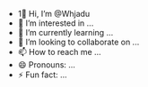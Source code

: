 - 1👋 Hi, I’m @Whjadu
- 👀 I’m interested in ...
- 🌱 I’m currently learning ...
- 💞️ I’m looking to collaborate on ...
- 📫 How to reach me ...
- 😄 Pronouns: ...
- ⚡ Fun fact: ...

<!---
Whjadu/Whjadu is a ✨ special ✨ repository because its `README.md` (this file) appears on your GitHub profile.
You can click the Preview link to take a look at your changes.
--->
